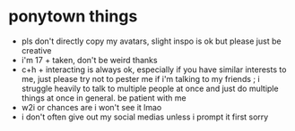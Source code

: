 # ponytown things

- pls don't directly copy my avatars, slight inspo is ok but please just be creative
- i'm 17 + taken, don't be weird thanks
- c+h + interacting is always ok, especially if you have similar interests to me, just please try not to pester me if i'm talking to my friends ; i struggle heavily to talk to multiple people at once and just do multiple things at once in general. be patient with me
- w2i or chances are i won't see it lmao
- i don't often give out my social medias unless i prompt it first sorry
